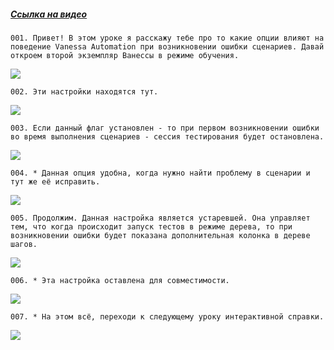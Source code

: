 ﻿##### [Ссылка на видео](https://youtu.be/yScyBOJB9_I)

	001. Привет! В этом уроке я расскажу тебе про то какие опции влияют на поведение Vanessa Automation при возникновении ошибки сценариев. Давай откроем второй экземпляр Ванессы в режиме обучения.

![](https://vanessa-files.do.bit-erp.ru/Doc/1.2.040.1/MD/Глава02/images/000_ЗакладкаСервисВыполнениеПриВозникновенииОшибки.png)

	002. Эти настройки находятся тут.

![](https://vanessa-files.do.bit-erp.ru/Doc/1.2.040.1/MD/Глава02/images/009_ЗакладкаСервисВыполнениеПриВозникновенииОшибки.png)

	003. Если данный флаг установлен - то при первом возникновении ошибки во время выполнения сценариев - сессия тестирования будет остановлена.

![](https://vanessa-files.do.bit-erp.ru/Doc/1.2.040.1/MD/Глава02/images/014_ЗакладкаСервисВыполнениеПриВозникновенииОшибки.png)

	004. * Данная опция удобна, когда нужно найти проблему в сценарии и тут же её исправить.

![](https://vanessa-files.do.bit-erp.ru/Doc/1.2.040.1/MD/Глава02/images/017_ЗакладкаСервисВыполнениеПриВозникновенииОшибки.png)

	005. Продолжим. Данная настройка является устаревшей. Она управляет тем, что когда происходит запуск тестов в режиме дерева, то при возникновении ошибки будет показана дополнительная колонка в дереве шагов.

![](https://vanessa-files.do.bit-erp.ru/Doc/1.2.040.1/MD/Глава02/images/020_ЗакладкаСервисВыполнениеПриВозникновенииОшибки.png)

	006. * Эта настройка оставлена для совместимости.

![](https://vanessa-files.do.bit-erp.ru/Doc/1.2.040.1/MD/Глава02/images/023_ЗакладкаСервисВыполнениеПриВозникновенииОшибки.png)

	007. * На этом всё, переходи к следующему уроку интерактивной справки.

![](https://vanessa-files.do.bit-erp.ru/Doc/1.2.040.1/MD/Глава02/images/024_ЗакладкаСервисВыполнениеПриВозникновенииОшибки.png)
